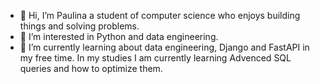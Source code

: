 - 👋 Hi, I’m Paulina a student of computer science who enjoys building things and solving problems. 
- 👀 I’m interested in Python and data engineering. 
- 🌱 I’m currently learning about data engineering, Django and FastAPI in my free time. In my studies I am currently learning Advenced SQL queries and how to optimize them.

